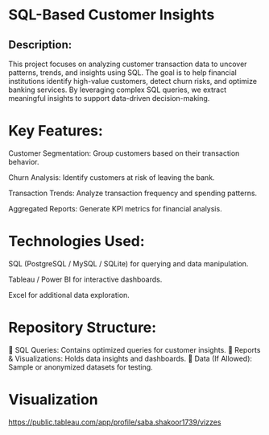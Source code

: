 # SQL-Based Customer Insights
## Description:
This project focuses on analyzing customer transaction data to uncover patterns, trends, and insights using SQL. The goal is to help financial institutions identify high-value customers, detect churn risks, and optimize banking services. By leveraging complex SQL queries, we extract meaningful insights to support data-driven decision-making.

# Key Features:
Customer Segmentation: Group customers based on their transaction behavior.

Churn Analysis: Identify customers at risk of leaving the bank.

Transaction Trends: Analyze transaction frequency and spending patterns.

Aggregated Reports: Generate KPI metrics for financial analysis.
# Technologies Used:
SQL (PostgreSQL / MySQL / SQLite) for querying and data manipulation.

Tableau / Power BI for interactive dashboards.
 
Excel for additional data exploration.
# Repository Structure:
📂 SQL Queries: Contains optimized queries for customer insights.
📂 Reports & Visualizations: Holds data insights and dashboards.
📂 Data (If Allowed): Sample or anonymized datasets for testing.
# Visualization 
https://public.tableau.com/app/profile/saba.shakoor1739/vizzes
